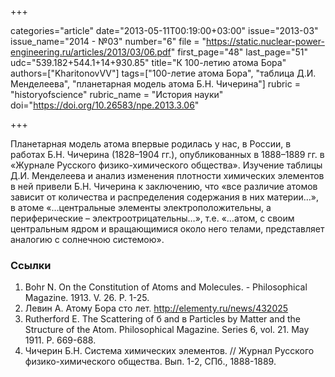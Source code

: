 +++

categories="article"
date="2013-05-11T00:19:00+03:00"
issue="2013-03"
issue_name="2014 - №03"
number="6"
file = "https://static.nuclear-power-engineering.ru/articles/2013/03/06.pdf"
first_page="48"
last_page="51"
udc="539.182+544.1+14+930.85"
title="К 100-летию атома Бора"
authors=["KharitonovVV"]
tags=["100-летие атома Бора", "таблица Д.И. Менделеева", "планетарная модель атома Б.Н. Чичерина"]
rubric = "historyofscience"
rubric_name = "История науки"
doi="https://doi.org/10.26583/npe.2013.3.06"

+++

Планетарная модель атома впервые родилась у нас, в России, в работах Б.Н. Чичерина (1828–1904 гг.), опубликованных в 1888–1889 гг. в «Журнале Русского физико-химического общества». Изучение таблицы Д.И. Менделеева и анализ изменения плотности химических элементов в ней привели Б.Н. Чичерина к заключению, что «все различие атомов зависит от количества и распределения содержания в  них материи…», в атоме «…центральные элементы электроположительны, а периферические – электроотрицательны…», т.е. «…атом, с своим центральным ядром и вращающимися около него телами, представляет аналогию с солнечною системою».

### Ссылки

1. Bohr N. On the Constitution of Atoms and Molecules. - Philosophical Magazine. 1913. V. 26. P. 1-25.
2. Левин А. Атому Бора сто лет. http://elementy.ru/news/432025
3. Rutherford E. The Scattering of б and в Particles by Matter and the Structure of the Atom. Philosophical Magazine. Series 6, vol. 21. May 1911. Р. 669-688.
4. Чичерин Б.Н. Система химических элементов. // Журнал Русского физико-химического общества. Вып. 1-2, СПб., 1888-1889.